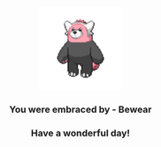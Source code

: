 <p align="center">
    <img src="https://raw.githubusercontent.com/PokeAPI/sprites/master/sprites/pokemon/760.png" width="150" height="150">
</p>
<h3 align="center">You were embraced by - <b>Bewear</b></h3>
<h3 align="center">Have a wonderful day!</h3>

